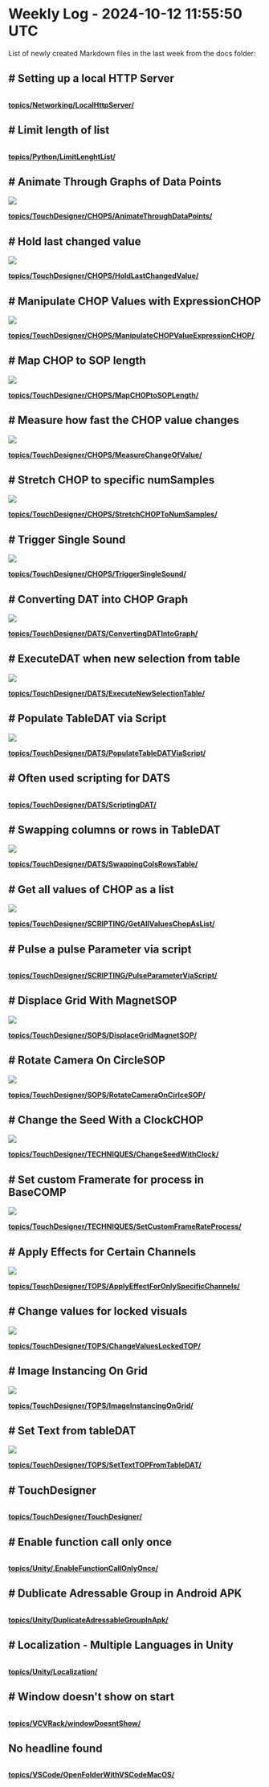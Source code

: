 # Weekly Log - 2024-10-12 11:55:50 UTC

List of newly created Markdown files in the last week from the docs folder:

## # Setting up a local HTTP Server
![]()



**[topics/Networking/LocalHttpServer/](https://levoxtrip.github.io/TKB/topics/Networking/LocalHttpServer/)**

## # Limit length of list
![]()



**[topics/Python/LimitLenghtList/](https://levoxtrip.github.io/TKB/topics/Python/LimitLenghtList/)**

## # Animate Through Graphs of Data Points
![](https://levoxtrip.github.io/TKB/topics/TouchDesigner/CHOPS/img/AnimateThroughData0.png)



**[topics/TouchDesigner/CHOPS/AnimateThroughDataPoints/](https://levoxtrip.github.io/TKB/topics/TouchDesigner/CHOPS/AnimateThroughDataPoints/)**

## # Hold last changed value
![](https://levoxtrip.github.io/TKB/topics/TouchDesigner/CHOPS/img/HoldLastChangedValue.png)



**[topics/TouchDesigner/CHOPS/HoldLastChangedValue/](https://levoxtrip.github.io/TKB/topics/TouchDesigner/CHOPS/HoldLastChangedValue/)**

## # Manipulate CHOP Values with ExpressionCHOP
![](https://levoxtrip.github.io/TKB/topics/TouchDesigner/CHOPS/img/ManipulateCHOPValueWithExpression.png)



**[topics/TouchDesigner/CHOPS/ManipulateCHOPValueExpressionCHOP/](https://levoxtrip.github.io/TKB/topics/TouchDesigner/CHOPS/ManipulateCHOPValueExpressionCHOP/)**

## # Map CHOP to SOP length
![](https://levoxtrip.github.io/TKB/topics/TouchDesigner/CHOPS/img/MapCHOPtoSOPLength.png)



**[topics/TouchDesigner/CHOPS/MapCHOPtoSOPLength/](https://levoxtrip.github.io/TKB/topics/TouchDesigner/CHOPS/MapCHOPtoSOPLength/)**

## # Measure how fast the CHOP value changes
![](https://levoxtrip.github.io/TKB/topics/TouchDesigner/CHOPS/img/MeasureSpeedValChange.png)



**[topics/TouchDesigner/CHOPS/MeasureChangeOfValue/](https://levoxtrip.github.io/TKB/topics/TouchDesigner/CHOPS/MeasureChangeOfValue/)**

## # Stretch CHOP to specific numSamples
![](https://levoxtrip.github.io/TKB/topics/TouchDesigner/CHOPS/img/StretchCHOPToNumSamples.png)



**[topics/TouchDesigner/CHOPS/StretchCHOPToNumSamples/](https://levoxtrip.github.io/TKB/topics/TouchDesigner/CHOPS/StretchCHOPToNumSamples/)**

## # Trigger Single Sound
![](https://levoxtrip.github.io/TKB/topics/TouchDesigner/CHOPS/img/TriggerSoundWhenTrue.png)



**[topics/TouchDesigner/CHOPS/TriggerSingleSound/](https://levoxtrip.github.io/TKB/topics/TouchDesigner/CHOPS/TriggerSingleSound/)**

## # Converting DAT into CHOP Graph
![](https://levoxtrip.github.io/TKB/topics/TouchDesigner/DATS/img/ConvertingDATIntoGraph.png)



**[topics/TouchDesigner/DATS/ConvertingDATIntoGraph/](https://levoxtrip.github.io/TKB/topics/TouchDesigner/DATS/ConvertingDATIntoGraph/)**

## # ExecuteDAT when new selection from table
![](https://levoxtrip.github.io/TKB/topics/TouchDesigner/DATS/img/ExecuteNewSelectionTable0.png)



**[topics/TouchDesigner/DATS/ExecuteNewSelectionTable/](https://levoxtrip.github.io/TKB/topics/TouchDesigner/DATS/ExecuteNewSelectionTable/)**

## # Populate TableDAT via Script
![](https://levoxtrip.github.io/TKB/topics/TouchDesigner/DATS/img/PopulateTableDATScript.png)



**[topics/TouchDesigner/DATS/PopulateTableDATViaScript/](https://levoxtrip.github.io/TKB/topics/TouchDesigner/DATS/PopulateTableDATViaScript/)**

## # Often used scripting for DATS
![]()



**[topics/TouchDesigner/DATS/ScriptingDAT/](https://levoxtrip.github.io/TKB/topics/TouchDesigner/DATS/ScriptingDAT/)**

## # Swapping columns or rows in TableDAT
![](https://levoxtrip.github.io/TKB/topics/TouchDesigner/DATS/img/SwappingColsRowsTable.png)



**[topics/TouchDesigner/DATS/SwappingColsRowsTable/](https://levoxtrip.github.io/TKB/topics/TouchDesigner/DATS/SwappingColsRowsTable/)**

## # Get all values of CHOP as a list
![](https://levoxtrip.github.io/TKB/topics/TouchDesigner/SCRIPTING/img/getValuesChopAsList.png)



**[topics/TouchDesigner/SCRIPTING/GetAllValuesChopAsList/](https://levoxtrip.github.io/TKB/topics/TouchDesigner/SCRIPTING/GetAllValuesChopAsList/)**

## # Pulse a pulse Parameter via script
![]()



**[topics/TouchDesigner/SCRIPTING/PulseParameterViaScript/](https://levoxtrip.github.io/TKB/topics/TouchDesigner/SCRIPTING/PulseParameterViaScript/)**

## # Displace Grid With MagnetSOP
![](https://levoxtrip.github.io/TKB/topics/TouchDesigner/SOPS/img/DisplaceGridByMagnet.png)



**[topics/TouchDesigner/SOPS/DisplaceGridMagnetSOP/](https://levoxtrip.github.io/TKB/topics/TouchDesigner/SOPS/DisplaceGridMagnetSOP/)**

## # Rotate Camera On CircleSOP
![](https://levoxtrip.github.io/TKB/topics/TouchDesigner/SOPS/img/)



**[topics/TouchDesigner/SOPS/RotateCameraOnCirlceSOP/](https://levoxtrip.github.io/TKB/topics/TouchDesigner/SOPS/RotateCameraOnCirlceSOP/)**

## # Change the Seed With a ClockCHOP
![](https://levoxtrip.github.io/TKB/topics/TouchDesigner/TECHNIQUES/img/ChangeSeedWithClock.png)



**[topics/TouchDesigner/TECHNIQUES/ChangeSeedWithClock/](https://levoxtrip.github.io/TKB/topics/TouchDesigner/TECHNIQUES/ChangeSeedWithClock/)**

## # Set custom Framerate for process in BaseCOMP
![](https://levoxtrip.github.io/TKB/topics/TouchDesigner/TECHNIQUES/img/SetCustomFrameRate1.png)



**[topics/TouchDesigner/TECHNIQUES/SetCustomFrameRateProcess/](https://levoxtrip.github.io/TKB/topics/TouchDesigner/TECHNIQUES/SetCustomFrameRateProcess/)**

## # Apply Effects for Certain Channels
![](https://levoxtrip.github.io/TKB/topics/TouchDesigner/TOPS/img/ApplyEffectForOnlySpecificChannel.png)



**[topics/TouchDesigner/TOPS/ApplyEffectForOnlySpecificChannels/](https://levoxtrip.github.io/TKB/topics/TouchDesigner/TOPS/ApplyEffectForOnlySpecificChannels/)**

## # Change values for locked visuals
![](https://levoxtrip.github.io/TKB/topics/TouchDesigner/TOPS/img/ChangeVisualsLockedTOP.png)



**[topics/TouchDesigner/TOPS/ChangeValuesLockedTOP/](https://levoxtrip.github.io/TKB/topics/TouchDesigner/TOPS/ChangeValuesLockedTOP/)**

## # Image Instancing On Grid
![](https://levoxtrip.github.io/TKB/topics/TouchDesigner/TOPS/img/ImageInstancingGrid0.png)



**[topics/TouchDesigner/TOPS/ImageInstancingOnGrid/](https://levoxtrip.github.io/TKB/topics/TouchDesigner/TOPS/ImageInstancingOnGrid/)**

## # Set Text from tableDAT
![](https://levoxtrip.github.io/TKB/topics/TouchDesigner/TOPS/img/SetTextTOPFromTableDAT.png)



**[topics/TouchDesigner/TOPS/SetTextTOPFromTableDAT/](https://levoxtrip.github.io/TKB/topics/TouchDesigner/TOPS/SetTextTOPFromTableDAT/)**

## # TouchDesigner
![]()



**[topics/TouchDesigner/TouchDesigner/](https://levoxtrip.github.io/TKB/topics/TouchDesigner/TouchDesigner/)**

## # Enable function call only once
![]()



**[topics/Unity/.EnableFunctionCallOnlyOnce/](https://levoxtrip.github.io/TKB/topics/Unity/.EnableFunctionCallOnlyOnce/)**

## # Dublicate Adressable Group in Android APK
![]()



**[topics/Unity/DuplicateAdressableGroupInApk/](https://levoxtrip.github.io/TKB/topics/Unity/DuplicateAdressableGroupInApk/)**

## # Localization - Multiple Languages in Unity
![]()



**[topics/Unity/Localization/](https://levoxtrip.github.io/TKB/topics/Unity/Localization/)**

## # Window doesn't show on start
![]()



**[topics/VCVRack/windowDoesntShow/](https://levoxtrip.github.io/TKB/topics/VCVRack/windowDoesntShow/)**

## No headline found
![]()



**[topics/VSCode/OpenFolderWithVSCodeMacOS/](https://levoxtrip.github.io/TKB/topics/VSCode/OpenFolderWithVSCodeMacOS/)**


